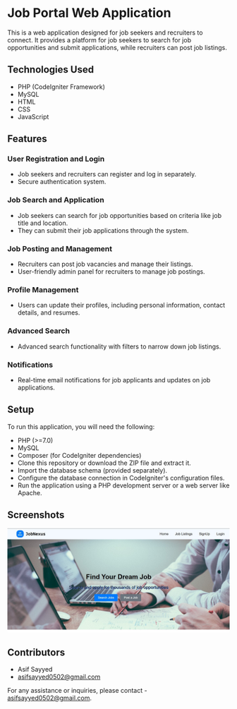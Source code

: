 # Job Portal Web Application

This is a web application designed for job seekers and recruiters to connect. It provides a platform for job seekers to search for job opportunities and submit applications, while recruiters can post job listings.

## Technologies Used

- PHP (CodeIgniter Framework)
- MySQL
- HTML
- CSS
- JavaScript

## Features

### User Registration and Login

- Job seekers and recruiters can register and log in separately.
- Secure authentication system.

### Job Search and Application

- Job seekers can search for job opportunities based on criteria like job title and location.
- They can submit their job applications through the system.

### Job Posting and Management

- Recruiters can post job vacancies and manage their listings.
- User-friendly admin panel for recruiters to manage job postings.

### Profile Management

- Users can update their profiles, including personal information, contact details, and resumes.

### Advanced Search

- Advanced search functionality with filters to narrow down job listings.

### Notifications

- Real-time email notifications for job applicants and updates on job applications.

## Setup

To run this application, you will need the following:

- PHP (>=7.0)
- MySQL
- Composer (for CodeIgniter dependencies)
- Clone this repository or download the ZIP file and extract it.
- Import the database schema (provided separately).
- Configure the database connection in CodeIgniter's configuration files.
- Run the application using a PHP development server or a web server like Apache.

## Screenshots
![Home Page]( https://github.com/as-if-codes/MyJobPortal/blob/master/x-Screenshot/Screenshot_1.jpg)  
## Contributors

- Asif Sayyed
- asifsayyed0502@gmail.com

For any assistance or inquiries, please contact - asifsayyed0502@gmail.com.
